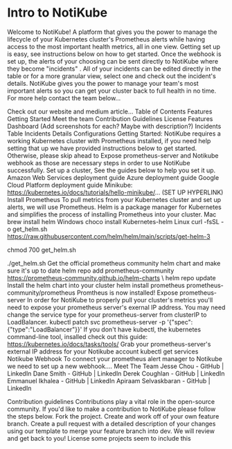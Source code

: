 # Intro to NotiKube

Welcome to NotiKube! A platform that gives you the power to manage the lifecycle of your Kubernetes cluster's Prometheus alerts while having access to the most important health metrics, all in one view. Getting set up is easy, see instructions below on how to get started. Once the webhook is set up, the alerts of your choosing can be sent directly to NotiKube where they become "incidents" . All of your incidents can be edited directly in the table or for a more granular view, select one and check out the incident's details. NotiKube gives you the power to manage your team's most important alerts so you can get your cluster back to full health in no time. 
For more help contact the team below...

Check out our website and medium article... 
Table of Contents
Features
Getting Started
Meet the team
Contribution Guidelines
License 
Features
Dashboard (Add screenshots for each? Maybe with description?)
Incidents Table
Incidents Details
Configurations
Getting Started:
NotiKube requires a working Kubernetes cluster with Prometheus installed, if you need help setting that up we have provided instructions below to get started. Otherwise, please skip ahead to Expose prometheus-server and Notikube webhook as those are necessary steps in order to use NotiKube successfully.
Set up a cluster,
See the guides below to help you set it up.
Amazon Web Services deployment guide
Azure deployment guide
Google Cloud Platform deployment guide
Minikube: https://kubernetes.io/docs/tutorials/hello-minikube/... (SET UP HYPERLINK) 
Install Prometheus
To pull metrics from your Kubernetes cluster and set up alerts, we will use Prometheus.
Helm is a package manager for Kubernetes and simplifies the process of installing Prometheus into your cluster.
Mac
brew install helm
Windows
choco install Kubernetes-helm
Linux
curl -fsSL -o get_helm.sh https://raw.githubusercontent.com/helm/helm/main/scripts/get-helm-3

chmod 700 get_helm.sh

./get_helm.sh
Get the official prometheus community helm chart and make sure it's up to date
  helm repo add prometheus-community https://prometheus-community.github.io/helm-charts \ helm repo update 
Install the helm chart into your cluster
helm install prometheus prometheus-community/prometheus
Promtheus is now installed!
Expose prometheus-server
 In order for NotiKube to properly pull your cluster's metrics you'll need to expose your prometheus server's exernal IP address.
You may need change the service type for your prometheus-server from clusterIP to LoadBalancer.
kubectl patch svc prometheus-server -p '{"spec": {"type":"LoadBalancer"}}' 
If you don't have kubectl, the kubernetes command-line tool, insalled check out this guide: https://kubernetes.io/docs/tasks/tools/
Grab your prometheus-server's external IP address for your Notikube account
kubectl get services  
Notikube Webhook
To connect your prometheus alert manager to Notikube we need to set up a new webhook....
Meet The Team
Jesse Chou - GitHub | LinkedIn
Dane Smith  - GitHub | LinkedIn
Derek Coughlan  - GitHub | LinkedIn
Emmanuel Ikhalea  - GitHub | LinkedIn
Apiraam Selvaskbaran  - GitHub | LinkedIn

Contribution guidelines
 Contributions play a vital role in the open-source community. If you'd like to make a contribution to NotiKube please follow the steps below.
Fork the project.
Create and work off of your own feature branch.
Create a pull request with a detailed description of your changes using our template to merge your feature branch into dev.
We will review and get back to you! 
License
some projects seem to include this